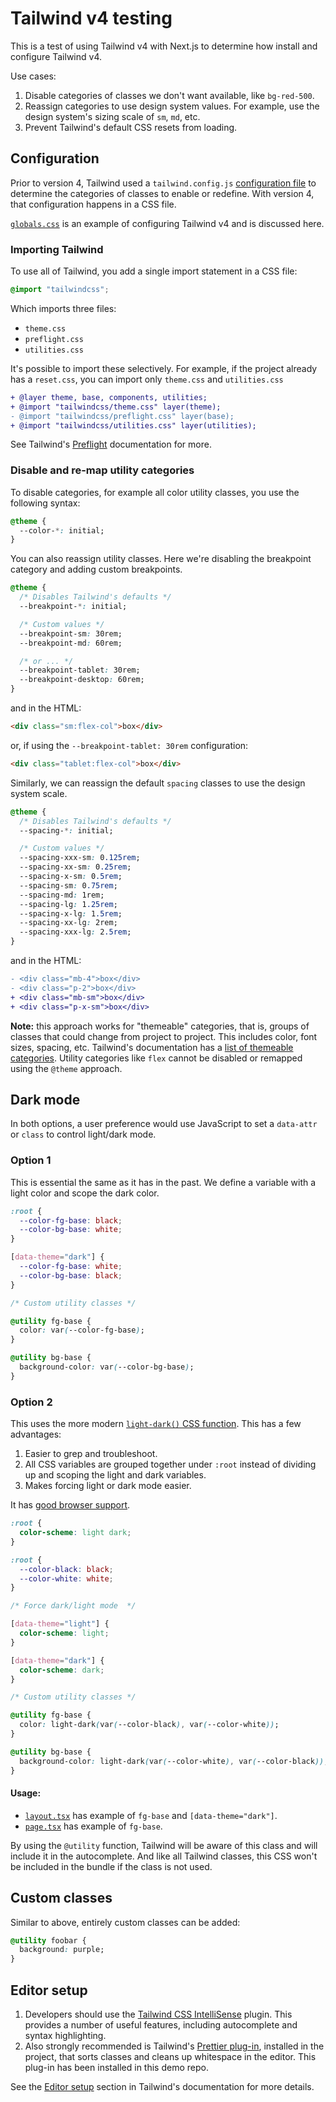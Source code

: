# Tailwind v4 testing

This is a test of using Tailwind v4 with Next.js to determine how install and configure Tailwind v4.

Use cases:

1. Disable categories of classes we don't want available, like `bg-red-500`.
2. Reassign categories to use design system values. For example, use the design system's sizing scale of `sm`, `md`, etc.
3. Prevent Tailwind's default CSS resets from loading.

## Configuration

Prior to version 4, Tailwind used a `tailwind.config.js` [configuration file](https://v3.tailwindcss.com/docs/theme) to determine the categories of classes to enable or redefine. With version 4, that configuration happens in a CSS file.

[`globals.css`](https://github.com/genoni-studio/nextjs-tailwind-4/blob/main/src/app/globals.css) is an example of configuring Tailwind v4 and is discussed here.

### Importing Tailwind

To use all of Tailwind, you add a single import statement in a CSS file:

```css
@import "tailwindcss";
```

Which imports three files:

- `theme.css`
- `preflight.css`
- `utilities.css`

It's possible to import these selectively. For example, if the project already has a `reset.css`, you can import only `theme.css` and `utilities.css`

```diff
+ @layer theme, base, components, utilities;
+ @import "tailwindcss/theme.css" layer(theme);
- @import "tailwindcss/preflight.css" layer(base);
+ @import "tailwindcss/utilities.css" layer(utilities);
```

See Tailwind's [Preflight](https://tailwindcss.com/docs/preflight) documentation for more.

### Disable and re-map utility categories

To disable categories, for example all color utility classes, you use the following syntax:

```css
@theme {
  --color-*: initial;
}
```

You can also reassign utility classes. Here we're disabling the breakpoint category and adding custom breakpoints.

```css
@theme {
  /* Disables Tailwind's defaults */
  --breakpoint-*: initial;

  /* Custom values */
  --breakpoint-sm: 30rem;
  --breakpoint-md: 60rem;

  /* or ... */
  --breakpoint-tablet: 30rem;
  --breakpoint-desktop: 60rem;
}
```

and in the HTML:

```html
<div class="sm:flex-col">box</div>
```

or, if using the `--breakpoint-tablet: 30rem` configuration:

```html
<div class="tablet:flex-col">box</div>
```

Similarly, we can reassign the default `spacing` classes to use the design system scale.

```css
@theme {
  /* Disables Tailwind's defaults */
  --spacing-*: initial;

  /* Custom values */
  --spacing-xxx-sm: 0.125rem;
  --spacing-xx-sm: 0.25rem;
  --spacing-x-sm: 0.5rem;
  --spacing-sm: 0.75rem;
  --spacing-md: 1rem;
  --spacing-lg: 1.25rem;
  --spacing-x-lg: 1.5rem;
  --spacing-xx-lg: 2rem;
  --spacing-xxx-lg: 2.5rem;
}
```

and in the HTML:

```diff
- <div class="mb-4">box</div>
- <div class="p-2">box</div>
+ <div class="mb-sm">box</div>
+ <div class="p-x-sm">box</div>
```

**Note:** this approach works for "themeable" categories, that is, groups of classes that could change from project to project. This includes color, font sizes, spacing, etc. Tailwind's documentation has a [list of themeable categories](https://tailwindcss.com/docs/theme#theme-variable-namespaces). Utility categories like `flex` cannot be disabled or remapped using the `@theme` approach.

## Dark mode

In both options, a user preference would use JavaScript to set a `data-attr` or `class` to control light/dark mode.

### Option 1

This is essential the same as it has in the past. We define a variable with a light color and scope the dark color.

```css
:root {
  --color-fg-base: black;
  --color-bg-base: white;
}

[data-theme="dark"] {
  --color-fg-base: white;
  --color-bg-base: black;
}

/* Custom utility classes */

@utility fg-base {
  color: var(--color-fg-base);
}

@utility bg-base {
  background-color: var(--color-bg-base);
}
```

### Option 2

This uses the more modern [`light-dark()` CSS function](https://developer.mozilla.org/en-US/docs/Web/CSS/color_value/light-dark). This has a few advantages:

1. Easier to grep and troubleshoot.
2. All CSS variables are grouped together under `:root` instead of dividing up and scoping the light and dark variables.
3. Makes forcing light or dark mode easier.

It has [good browser support](https://caniuse.com/?search=light-dark).

```css
:root {
  color-scheme: light dark;
}

:root {
  --color-black: black;
  --color-white: white;
}

/* Force dark/light mode  */

[data-theme="light"] {
  color-scheme: light;
}

[data-theme="dark"] {
  color-scheme: dark;
}

/* Custom utility classes */

@utility fg-base {
  color: light-dark(var(--color-black), var(--color-white));
}

@utility bg-base {
  background-color: light-dark(var(--color-white), var(--color-black));
}
```

#### Usage:

- [`layout.tsx`](https://github.com/genoni-studio/nextjs-tailwind-4/blob/f24d377b4e661507e19c1432461eef48cba3c61a/src/app/layout.tsx#L26) has example of `fg-base` and `[data-theme="dark"]`.
- [`page.tsx`](https://github.com/genoni-studio/nextjs-tailwind-4/blob/f24d377b4e661507e19c1432461eef48cba3c61a/src/app/page.tsx#L3) has example of `fg-base`.

By using the `@utility` function, Tailwind will be aware of this class and will include it in the autocomplete. And like all Tailwind classes, this CSS won't be included in the bundle if the class is not used.

## Custom classes

Similar to above, entirely custom classes can be added:

```css
@utility foobar {
  background: purple;
}
```

## Editor setup

1. Developers should use the [Tailwind CSS IntelliSense](https://marketplace.visualstudio.com/items?itemName=bradlc.vscode-tailwindcss) plugin. This provides a number of useful features, including autocomplete and syntax highlighting.
2. Also strongly recommended is Tailwind's [Prettier plug-in](https://github.com/tailwindlabs/prettier-plugin-tailwindcss), installed in the project, that sorts classes and cleans up whitespace in the editor. This plug-in has been installed in this demo repo.

See the [Editor setup](https://tailwindcss.com/docs/editor-setup) section in Tailwind's documentation for more details.
